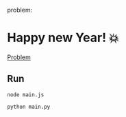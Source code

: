 problem:

# Happy new Year! 💥

<a href="https://codeforces.com/group/MWSDmqGsZm/contest/223338/problem/H"> Problem</a>

## Run

```
node main.js
```

```
python main.py
```